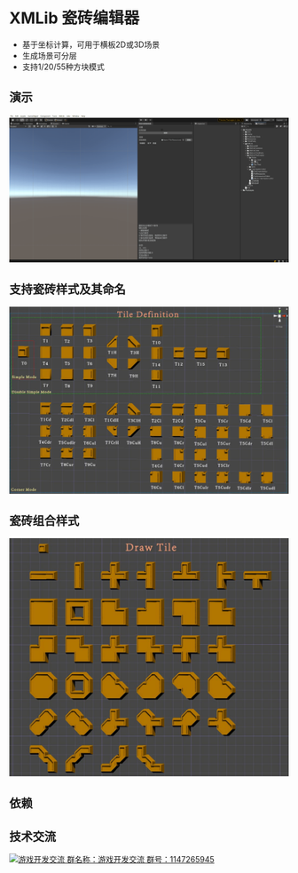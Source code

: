 # XMLib 瓷砖编辑器

- 基于坐标计算，可用于横板2D或3D场景
- 生成场景可分层
- 支持1/20/55种方块模式

## 演示

![瓷砖演示](./DOC/tile_tech.gif)

## 支持瓷砖样式及其命名

![瓷砖样式及其命名](./DOC/alltile01.jpg)

## 瓷砖组合样式

![瓷砖组合样式](./DOC/alltile02.jpg)

## 依赖

## 技术交流

<a target="_blank" href="https://qm.qq.com/cgi-bin/qm/qr?k=GxcUh67h3QvklZYNcv_DN3p0xk5WTw_b&jump_from=webapi"><img border="0" src="https://pub.idqqimg.com/wpa/images/group.png" alt="游戏开发交流" title="游戏开发交流">
群名称：游戏开发交流
群号：1147265945
</a>